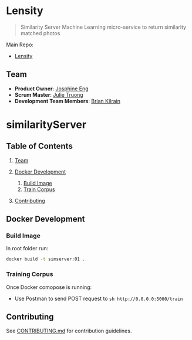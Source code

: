 # Lensity

> Similarity Server
> Machine Learning micro-service to return similarity matched photos

Main Repo:
  - [Lensity](https://github.com/preposterous-kumquat/preposterous-kumquat)

## Team

  - __Product Owner__: [Josphine Eng](https://github.com/ChirpingMermaid)
  - __Scrum Master__: [Julie Truong](https://github.com/Truong-Julie)
  - __Development Team Members__: [Brian Kilrain](https://github.com/bkilrain)

# similarityServer

## Table of Contents

1. [Team](#team)
1. [Docker Development](#docker-development)
    1. [Build Image](#build-image)
    1. [Train Corpus](#train-corpus)
    
1. [Contributing](#contributing)

## Docker Development

### Build Image

In root folder run:
```sh
docker build -t simserver:01 .
```
### Training Corpus
Once Docker comopose is running:
- Use Postman to send POST request to
```sh http://0.0.0.0:5000/train ```

## Contributing

See [CONTRIBUTING.md](CONTRIBUTING.md) for contribution guidelines.
